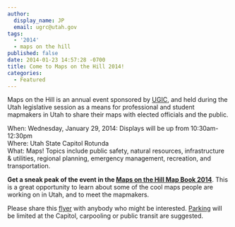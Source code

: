 ```yaml
---
author:
  display_name: JP
  email: ugrc@utah.gov
tags:
  - '2014'
  - maps on the hill
published: false
date: 2014-01-23 14:57:28 -0700
title: Come to Maps on the Hill 2014!
categories:
  - Featured
---
```


<p>Maps on the Hill is an annual event sponsored by <a href="https://ugic.org/">UGIC</a>, and held during the Utah legislative session as a means for professional and student mapmakers in Utah to share their maps with elected officials and the public. </p>
<p>When: Wednesday, January 29, 2014: Displays will be up from 10:30am-12:30pm<br />
Where: Utah State Capitol Rotunda<br />
What: Maps! Topics include public safety, natural resources, infrastructure & utilities, regional planning, emergency management, recreation, and transportation.</p>
<p><strong>Get a sneak peak of the event in the <a href="{% link downloads/Maps-on-the-Hill-Map-Book-2014-web.pdf %}" target="_blank" rel="noopener">Maps on the Hill Map Book 2014</a></strong>. This is a great opportunity to learn about some of the cool maps people are working on in Utah, and to meet the mapmakers.</p>
<p>Please share this <a href="{% link downloads/2014MOTHFlyer.pdf %}">flyer</a> with anybody who might be interested. <a href="{% link about/visiting-agrc/ %}">Parking</a> will be limited at the Capitol, carpooling or public transit are suggested. </p>
